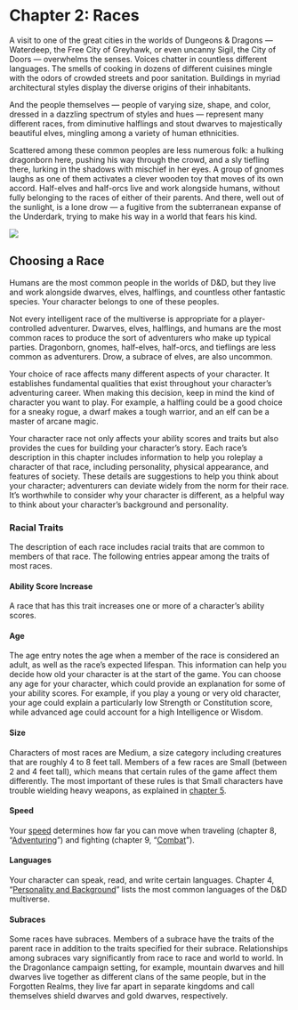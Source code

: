 # Chapter 2: Races

A visit to one of the great cities in the worlds of Dungeons & Dragons — Waterdeep, the Free City of Greyhawk, or even uncanny Sigil, the City of Doors — overwhelms the senses. Voices chatter in countless different languages. The smells of cooking in dozens of different cuisines mingle with the odors of crowded streets and poor sanitation. Buildings in myriad architectural styles display the diverse origins of their inhabitants.

And the people themselves — people of varying size, shape, and color, dressed in a dazzling spectrum of styles and hues — represent many different races, from diminutive halflings and stout dwarves to majestically beautiful elves, mingling among a variety of human ethnicities.

Scattered among these common peoples are less numerous folk: a hulking dragonborn here, pushing his way through the crowd, and a sly tiefling there, lurking in the shadows with mischief in her eyes. A group of gnomes laughs as one of them activates a clever wooden toy that moves of its own accord. Half-elves and half-orcs live and work alongside humans, without fully belonging to the races of either of their parents. And there, well out of the sunlight, is a lone drow — a fugitive from the subterranean expanse of the Underdark, trying to make his way in a world that fears his kind.

[![](https://media.dndbeyond.com/compendium-images/phb/jh89sfda89jdshfa98j/ch2.jpg)](https://media.dndbeyond.com/compendium-images/phb/jh89sfda89jdshfa98j/ch2.jpg)

## Choosing a Race

Humans are the most common people in the worlds of D&D, but they live and work alongside dwarves, elves, halflings, and countless other fantastic species. Your character belongs to one of these peoples.

Not every intelligent race of the multiverse is appropriate for a player-controlled adventurer. Dwarves, elves, halflings, and humans are the most common races to produce the sort of adventurers who make up typical parties. Dragonborn, gnomes, half-elves, half-orcs, and tieflings are less common as adventurers. Drow, a subrace of elves, are also uncommon.

Your choice of race affects many different aspects of your character. It establishes fundamental qualities that exist throughout your character’s adventuring career. When making this decision, keep in mind the kind of character you want to play. For example, a halfling could be a good choice for a sneaky rogue, a dwarf makes a tough warrior, and an elf can be a master of arcane magic.

Your character race not only affects your ability scores and traits but also provides the cues for building your character’s story. Each race’s description in this chapter includes information to help you roleplay a character of that race, including personality, physical appearance, and features of society. These details are suggestions to help you think about your character; adventurers can deviate widely from the norm for their race. It’s worthwhile to consider why your character is different, as a helpful way to think about your character’s background and personality.

### Racial Traits

The description of each race includes racial traits that are common to members of that race. The following entries appear among the traits of most races.

#### Ability Score Increase

A race that has this trait increases one or more of a character’s ability scores.

#### Age

The age entry notes the age when a member of the race is considered an adult, as well as the race’s expected lifespan. This information can help you decide how old your character is at the start of the game. You can choose any age for your character, which could provide an explanation for some of your ability scores. For example, if you play a young or very old character, your age could explain a particularly low Strength or Constitution score, while advanced age could account for a high Intelligence or Wisdom.

#### Size

Characters of most races are Medium, a size category including creatures that are roughly 4 to 8 feet tall. Members of a few races are Small (between 2 and 4 feet tall), which means that certain rules of the game affect them differently. The most important of these rules is that Small characters have trouble wielding heavy weapons, as explained in [chapter 5](https://www.dndbeyond.com/sources/phb/equipment).

#### Speed

Your [speed](https://www.dndbeyond.com/compendium/rules/basic-rules/adventuring#Speed) determines how far you can move when traveling (chapter 8, “[Adventuring](https://www.dndbeyond.com/sources/phb/adventuring)”) and fighting (chapter 9, “[Combat](https://www.dndbeyond.com/sources/phb/combat)”).

#### Languages

Your character can speak, read, and write certain languages. Chapter 4, “[Personality and Background](https://www.dndbeyond.com/sources/phb/personality-and-background)” lists the most common languages of the D&D multiverse.

#### Subraces

Some races have subraces. Members of a subrace have the traits of the parent race in addition to the traits specified for their subrace. Relationships among subraces vary significantly from race to race and world to world. In the Dragonlance campaign setting, for example, mountain dwarves and hill dwarves live together as different clans of the same people, but in the Forgotten Realms, they live far apart in separate kingdoms and call themselves shield dwarves and gold dwarves, respectively.